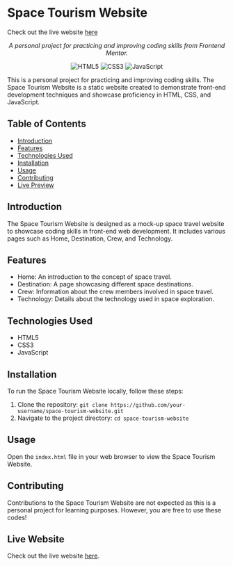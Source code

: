 # Space Tourism Website
Check out the live website [here](https://space-tourism-web-site.netlify.app/)
<p align="center">
  <em>A personal project for practicing and improving coding skills from Frontend Mentor.</em>
</p>

<p align="center">
  <img src="https://img.shields.io/badge/HTML5-%23E34F26.svg?&style=for-the-badge&logo=html5&logoColor=white" alt="HTML5">
  <img src="https://img.shields.io/badge/CSS3-%231572B6.svg?&style=for-the-badge&logo=css3&logoColor=white" alt="CSS3">
  <img src="https://img.shields.io/badge/JavaScript-%23F7DF1E.svg?&style=for-the-badge&logo=javascript&logoColor=black" alt="JavaScript">
</p>

This is a personal project for practicing and improving coding skills. The Space Tourism Website is a static website created to demonstrate front-end development techniques and showcase proficiency in HTML, CSS, and JavaScript.

## Table of Contents
- [Introduction](#introduction)
- [Features](#features)
- [Technologies Used](#technologies-used)
- [Installation](#installation)
- [Usage](#usage)
- [Contributing](#contributing)
- [Live Preview](#live-website)

## Introduction

The Space Tourism Website is designed as a mock-up space travel website to showcase coding skills in front-end web development. It includes various pages such as Home, Destination, Crew, and Technology.

## Features

- Home: An introduction to the concept of space travel.
- Destination: A page showcasing different space destinations.
- Crew: Information about the crew members involved in space travel.
- Technology: Details about the technology used in space exploration.

## Technologies Used

- HTML5
- CSS3
- JavaScript

## Installation

To run the Space Tourism Website locally, follow these steps:

1. Clone the repository: `git clone https://github.com/your-username/space-tourism-website.git`
2. Navigate to the project directory: `cd space-tourism-website`

## Usage

Open the `index.html` file in your web browser to view the Space Tourism Website.

## Contributing

Contributions to the Space Tourism Website are not expected as this is a personal project for learning purposes.
However, you are free to use these codes!




## Live Website

Check out the live website [here](https://space-tourism-web-site.netlify.app/).
